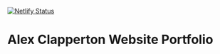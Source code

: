 [![Netlify Status](https://api.netlify.com/api/v1/badges/c83fbc0c-462f-4d64-810c-7470afc73313/deploy-status)](https://app.netlify.com/sites/quizzical-leavitt-1e7adc/deploys)

# Alex Clapperton Website Portfolio
